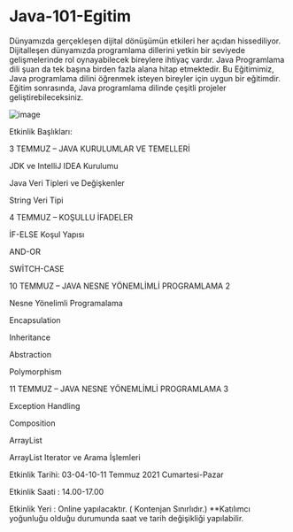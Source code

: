 # Java-101-Egitim
Dünyamızda gerçekleşen dijital dönüşümün etkileri her açıdan hissediliyor. Dijitalleşen dünyamızda programlama dillerini yetkin bir seviyede gelişmelerinde rol oynayabilecek bireylere ihtiyaç vardır. Java Programlama dili şuan da tek başına birden fazla alana hitap etmektedir. Bu Eğitimimiz, Java programlama dilini öğrenmek isteyen bireyler için uygun bir eğitimdir. Eğitim sonrasında, Java programlama dilinde çeşitli projeler geliştirebileceksiniz.


![image](https://user-images.githubusercontent.com/51862093/124362965-206e0c00-dc41-11eb-8d9b-b264deee87db.png)


Etkinlik Başlıkları: 


3 TEMMUZ – JAVA KURULUMLAR VE TEMELLERİ


JDK ve IntelliJ IDEA Kurulumu

Java Veri Tipleri ve Değişkenler

String Veri Tipi

4 TEMMUZ – KOŞULLU İFADELER


İF-ELSE Koşul Yapısı

AND-OR

SWİTCH-CASE

10 TEMMUZ – JAVA NESNE YÖNEMLİMLİ PROGRAMLAMA 2


Nesne Yönelimli Programalama

Encapsulation

Inheritance

Abstraction

Polymorphism

11 TEMMUZ – JAVA NESNE YÖNEMLİMLİ PROGRAMLAMA 3


Exception Handling

Composition

ArrayList

ArrayList Iterator ve Arama İşlemleri

Etkinlik Tarihi: 03-04-10-11 Temmuz 2021  Cumartesi-Pazar


Etkinlik Saati : 14.00-17.00


Etkinlik Yeri :  Online yapılacaktır. ( Kontenjan Sınırlıdır.) **Katılımcı yoğunluğu olduğu durumunda saat ve tarih değişikliği yapılabilir.

